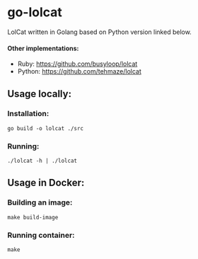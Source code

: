 # go-lolcat

LolCat written in Golang based on Python version linked below.

#### Other implementations:
- Ruby: https://github.com/busyloop/lolcat
- Python: https://github.com/tehmaze/lolcat

## Usage locally:

### Installation:
```
go build -o lolcat ./src
```

### Running:
```
./lolcat -h | ./lolcat
```

## Usage in Docker:

### Building an image:
```
make build-image
```

### Running container:
```
make
```
